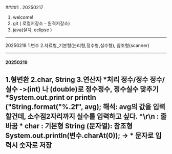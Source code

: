 ####1 . 20250217
1. welcome!
2. git ( 로컬저장소 - 원격저장소)
3. java(설치, eclipse )

---

20250218
1.변수
2.자료형_기본형(논리형,정수형,실수형), 참조형(scanner)

-------
#### 20250219
  1.형변환
  2.char, String
  3.연산자
*처리
정수/정수 
정수/실수
->(int) 나 (double)로 정수정수, 정수실수 맞추기
*System.out.print or println ("String.format("%.2f", avg);
해석: avg의 값을 입력할건데, 소수점2자리까지 실수를 입력하고 싶다.
*\r\n : 줄바꿈
*
char : 기본형
String (문자열): 참조형 
System.out.println(변수.charAt(0)); -> 
*
문자로 입력시 숫자로 저장
-----
